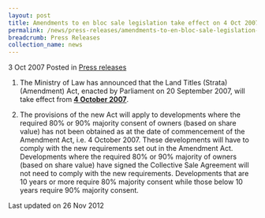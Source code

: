 ```yaml
---
layout: post
title: Amendments to en bloc sale legislation take effect on 4 Oct 2007
permalink: /news/press-releases/amendments-to-en-bloc-sale-legislation-take-effect-on-4-oct-2007
breadcrumb: Press Releases
collection_name: news
---
```


3 Oct 2007 Posted in [Press releases](/news/press-releases)

1. The Ministry of Law has announced that the Land Titles (Strata) (Amendment) Act, enacted by Parliament on 20 September 2007, will take effect from **<u>4 October 2007</u>**.

2. The provisions of the new Act will apply to developments where the required 80% or 90% majority consent of owners (based on share value) has not been obtained as at the date of commencement of the Amendment Act, i.e. 4 October 2007. These developments will have to comply with the new requirements set out in the Amendment Act. Developments where the required 80% or 90% majority of owners (based on share value) have signed the Collective Sale Agreement will not need to comply with the new requirements. Developments that are 10 years or more require 80% majority consent while those below 10 years require 90% majority consent.

<p class="right-side-updated">Last updated on 26 Nov 2012</p>
